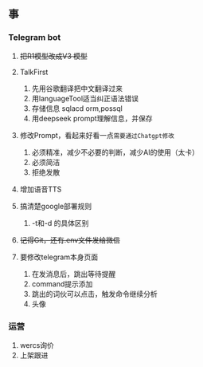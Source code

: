 ## 事

### Telegram bot

1. ~~把R1模型改成V3 模型~~ 
2. TalkFirst
   1. 先用谷歌翻译把中文翻译过来
   2. 用languageTool适当纠正语法错误
   3. 存储信息 sqlacd orm,possql
   4. 用deepseek prompt理解信息，并保存

3. 修改Prompt，看起来好看一点`需要通过Chatgpt修改`
   1. 必须精准，减少不必要的判断，减少AI的使用（太卡）
   2. 必须简洁
   3. 拒绝发散
4. 增加语音TTS
5. 搞清楚google部署规则
   1. -t和-d 的具体区别
6. ~~记得Git，还有.env文件发给微信~~
7. 要修改telegram本身页面
   1. 在发消息后，跳出等待提醒
   2. command提示添加
   3. 跳出的词伙可以点击，触发命令继续分析
   4. 头像


### 运营

1. wercs询价
2. 上架跟进

